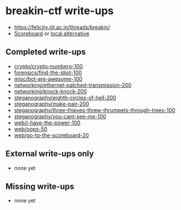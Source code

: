 # breakin-ctf write-ups

* <https://felicity.iiit.ac.in/threads/breakin/>
* [Scoreboard](https://felicity.iiit.ac.in/threads/breakin/) or [local alternative](scoreboard.txt)

## Completed write-ups

* [crypto/crypto-numbero-100](crypto/crypto-numbero-100)
* [forensics/find-the-idiot-100](forensics/find-the-idiot-100)
* [misc/bot-are-awesome-100](misc/bot-are-awesome-100)
* [networking/ethernet-patched-transmission-200](networking/ethernet-patched-transmission-200)
* [networking/knock-knock-200](networking/knock-knock-200)
* [steganography/eighth-circles-of-hell-200](steganography/eighth-circles-of-hell-200)
* [steganography/make-pair-200](steganography/make-pair-200)
* [steganography/three-thieves-threw-thrumpets-through-trees-100](steganography/three-thieves-threw-thrumpets-through-trees-100)
* [steganography/you-cant-see-me-100](steganography/you-cant-see-me-100)
* [web/i-have-the-power-100](web/i-have-the-power-100)
* [web/oops-50](web/oops-50)
* [web/go-to-the-scoreboard-20](web/go-to-the-scoreboard-20)

## External write-ups only

* none yet

## Missing write-ups

* none yet
